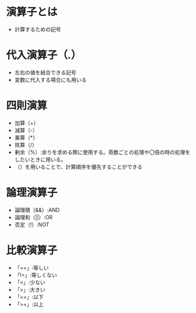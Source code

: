 # 演算子とは
- 計算するための記号


# 代入演算子（.）
- 左右の値を結合できる記号
- 変数に代入する場合にも用いる


# 四則演算
- 加算（+）
- 減算（-）
- 乗算（*）
- 除算（/）
- 剰余（%）:余りを求める際に使用する。奇数ごとの処理や〇倍の時の処理をしたいときに用いる。
- （）を用いることで、計算順序を優先することができる


# 論理演算子
- 論理積（&&）:AND
- 論理和（||）:OR
- 否定（!）:NOT


# 比較演算子
- 「==」:等しい
- 「!=」:等しくない
- 「<」:少ない
- 「>」:大きい
- 「<=」:以下
- 「>=」:以上



